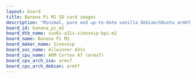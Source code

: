 ```yaml
---
layout: board
title: Banana Pi M2 SD card images
description: "Minimal, pure and up-to-date vanilla Debian/Ubuntu armhf SD card images for Banana Pi M2 by Sinovoip, SoC: Allwinner A31s, CPU ISA: armv7"
board_id: banana_pi_m2
board_dtb_name: sun6i-a31s-sinovoip-bpi-m2
board_name: Banana Pi M2
board_maker_name: Sinovoip
board_soc_name: Allwinner A31s
board_cpu_name: ARM Cortex A7 (armv7)
board_cpu_arch_isa: armv7
board_cpu_arch_debian: armhf
---
```

